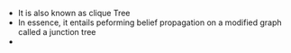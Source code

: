 - It is also known as clique Tree
- In essence, it entails peforming belief propagation on a modified graph called a junction tree
-